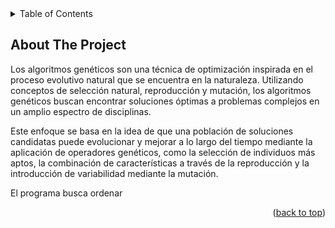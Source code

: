 <details>
  <summary>Table of Contents</summary>
  <ol>
    <li><a href="#about-the-project">Sobre el proyecto</a></li>
    <li><a href="#usage">Usage</a></li>
    <li>
      <a href="#selection-algorithms">Algoritmos de selección</a>
      <ul>
        <li><a href="#roulette-wheel">Selección de ruleta</a></li>
      </ul>
    </li>
    <li><a href="#roadmap">Roadmap</a></li>
    <li><a href="#contact">Contact</a></li>
    <li><a href="#acknowledgments">Acknowledgments</a></li>
  </ol>
</details>

## About The Project

Los algoritmos genéticos son una técnica de optimización inspirada en el proceso evolutivo natural que se encuentra en la naturaleza. Utilizando conceptos de selección natural, reproducción y mutación, los algoritmos genéticos buscan encontrar soluciones óptimas a problemas complejos en un amplio espectro de disciplinas.

Este enfoque se basa en la idea de que una población de soluciones candidatas puede evolucionar y mejorar a lo largo del tiempo mediante la aplicación de operadores genéticos, como la selección de individuos más aptos, la combinación de características a través de la reproducción y la introducción de variabilidad mediante la mutación.

El programa busca ordenar 

<p align="right">(<a href="#readme-top">back to top</a>)</p>

